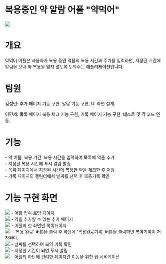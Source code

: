 <h1>복용중인 약 알람 어플 "약먹어"</h1>
<img src="https://github.com/user-attachments/assets/4eedb719-9bcf-4d45-8a5c-e1a5dc1d1f00"/>
<h1>개요</h1>
약먹어 어플은 사용자가 복용 중인 약물의 복용 시간과 주기를 입력하면, 지정된 시간에 알림을 보내 약 복용을 잊지 않도록 도와주는 애플리케이션입니다.<br>

<h1>팀원</h1>
김성민: 추가 페이지 기능 구현, 알람 기능 구현, UI 화면 설계.<br>

이민제: 목록 페이지 복용 체크 기능 구현, 기록 페이지 기능 구현, 테스트 및 각 코드 연동.<br>

<h1>기능</h1>
- 약 이름, 복용 기간, 복용 시간을 입력하여 목록에 약을 추가<br>
- 지정된 복용 시간에 푸시 알림 발송<br>
- 목록 페이지에서 지정된 시간에 복용한 약을 체크한 후 저장<br>
- 기록 페이지의 캘린더에서 날짜를 선택 후 복용기록 확인 <br>

<h1>기능 구현 화면</h1>
<img src="https://github.com/user-attachments/assets/5d8d718b-aac6-478d-ba9c-c6040a69272c"/>
- 어플 접속 로딩 페이지<br>
<img src="https://github.com/user-attachments/assets/5613f865-b956-4275-9423-fdb7791e565e"/>
- 약을 추가할 수 있는 추가 페이지<br>
<img src="https://github.com/user-attachments/assets/067b1a1e-618f-4500-84d3-2313f2713474"/>
- 어플의 첫 화면인 목록페이지<br>
<img src="https://github.com/user-attachments/assets/4202a702-9dab-4666-90cd-6ccd079808ae"/>
- '복용 완료' 버튼을 클릭 후 하단에 '복용완료기록' 버튼을 클릭하면 복약기록이 저장된다.<br>
<img src="https://github.com/user-attachments/assets/b9645a7b-b154-45d6-afba-36cacf4ada6a"/>
- 날짜를 선택하여 복약 기록 확인<br>
<img src="https://github.com/user-attachments/assets/c9b3630e-32fd-47ff-a0e2-ca6337958f28"/>
- 지정한 시간이 되면 푸시 알림 <br>
<img src="https://github.com/user-attachments/assets/6b255968-fcf2-4bdf-80e0-9398da686cad"/>
- 어플의 하단에 편리한 페이지간 이동을 위한 탭 네비게이션 <br>

